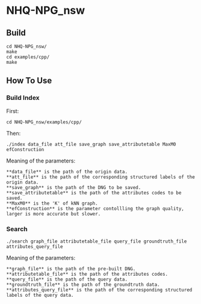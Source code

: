 # NHQ-NPG_nsw

## Build  

```shell
cd NHQ-NPG_nsw/
make
cd examples/cpp/
make
```

## How To Use

### Build Index 
First: 

```shell
cd NHQ-NPG_nsw/examples/cpp/
```

Then: 

```shell
./index data_file att_file save_graph save_attributetable MaxM0 efConstruction
```

 Meaning of the parameters:    

    **data_file** is the path of the origin data.
    **att_file** is the path of the corresponding structured labels of the origin data.
    **save_graph** is the path of the DNG to be saved.
    **save_attributetable** is the path of the attributes codes to be saved.
    **MaxM0** is the 'K' of kNN graph.
    **efConstruction** is the parameter contollling the graph quality, larger is more accurate but slower.

### Search
```shell
./search graph_file attributetable_file query_file groundtruth_file attributes_query_file
```

 Meaning of the parameters:    

```
**graph_file** is the path of the pre-built DNG.
**attributetable_file** is the path of the attributes codes.
**query_file** is the path of the query data.
**groundtruth_file** is the path of the groundtruth data.
**attributes_query_file** is the path of the corresponding structured labels of the query data.
```
